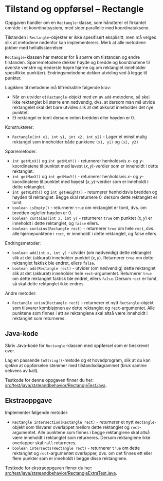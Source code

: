 # Tilstand og oppførsel – Rectangle

Oppgaven handler om en `Rectangle`-klasse, som håndterer et firkantet område i et koordinatsystem, med sider parallelle med koordinataksene.

Tilstanden i `Rectangle`-objekter er ikke spesifisert eksplisitt, men må velges slik at metodene nedenfor kan implementerers. Merk at alle metodene jobber med heltallsstørrelser.

`Rectangle`-klassen har metoder for å spørre om tilstanden og endre tilstanden. Spørremetodene dekker høyde og bredde og koordinatene til øverste venstre og nederste høyre hjørne og om rektanglet inneholder spesifikke punkt(er). Endringsmetodene dekker utviding ved å legge til punkter.

Logikken til metodene må tilfredsstille følgende krav:

- Når en utvider et `Rectangle`-objekt med en av `add`-metodene, så skal ikke rektanglet bli større enn nødvendig, dvs. at dersom man må utvide rektangelet skal det bare utvides slik at det akkurat inneholder det nye punktet.
- Et rektangel er tomt dersom enten bredden eller høyden er 0.

Konstruktører:

- `Rectangle(int x1, int y1, int x2, int y2)` - Lager et minst mulig rektangel som inneholder både punktene `(x1, y1)` og `(x2, y2)`

Spørremetoder:

- `int getMinX()` og `int getMinY()` - returnerer henholdsvis $`x`$- og $`y`$-koordinatene til punktet med lavest $`(x,y)`$-verdier som er inneholdt i dette rektanglet.
- `int getMaxX()` og `int getMaxY()` - returnerer henholdsvis $`x`$- og $`y`$-koordinatene til punktet med høyest $`(x,y)`$-verdier som er inneholdt i dette rektanglet.
- `int getWidth()` og `int getHeight()` - returnerer henholdsvis bredden og høyden til rektanglet. Begge skal returnere $`0`$, dersom dette rektanglet er tomt.
- `boolean isEmpty()` - returnerer `true` om rektanglet er tomt, dvs. om bredden og/eller høyden er $`0`$.
- `boolean contains(int x, int y)` - returnerer `true` om punktet $`(x,y)`$ er inneholdt i dette rektanglet, og `false` ellers.
- `boolean contains(Rectangle rect)` - returnerer `true` om hele `rect`, dvs. alle hjørnepunktene i `rect`, er inneholdt i dette rektanglet, og false ellers.

Endringsmetoder:

- `boolean add(int x, int y)` - utvider (om nødvendig) dette rektanglet slik at det (akkurat) inneholder punktet $`(x,y)`$. Returnerer `true` om dette rektanglet faktisk ble endret, ellers `false`.
- `boolean add(Rectangle rect)` - utvider (om nødvendig) dette rektanglet slik at det (akkurat) inneholder hele `rect`-argumentet. Returnerer `true` om dette rektanglet faktisk ble endret, ellers `false`. Dersom `rect` er tomt, så skal dette rektanglet ikke endres.

Andre metoder:

- `Rectangle union(Rectangle rect)` - returnerer et nytt `Rectangle`-objekt som tilsvarer kombisjonen av dette rektanglet og `rect`-argumentet. Alle punktene som finnes i ett av rektanglene skal altså være inneholdt i rektanglet som returneres.

## Java-kode

Skriv Java-kode for `Rectangle`-klassen med oppførsel som er beskrevet over.

Lag en passende `toString()`-metode og et hovedprogram, slik at du kan sjekke at oppførselen stemmer med tilstandsdiagrammet (bruk samme sekvens av kall).

Testkode for denne oppgaven finner du her: [src/test/java/stateandbehavior/RectangleTest.java](../../src/test/java/stateandbehavior/RectangleTest.java).

## Ekstraoppgave

Implementer følgende metoder:

- `Rectangle intersection(Rectangle rect)` - returnerer et nytt `Rectangle`-objekt som tilsvarer overlappet mellom dette rektanglet og `rect`-argumentet. Alle punktene som finnes i begge rektanglene skal altså være inneholdt i rektanglet som returneres. Dersom rektanglene ikke overlapper skal `null` returneres.
- `boolean intersects(Rectangle rect)` - returnerer `true` om dette rektanglet og `rect`-argumentet overlapper, dvs. om det finnes ett eller flere punkter som er inneholdt i begge disse rektanglene.

Testkode for ekstraoppgaven finner du her: [src/test/java/stateandbehavior/RectangleExtraTest.java](../../src/test/java/stateandbehavior/RectangleExtraTest.java).
